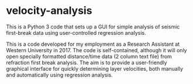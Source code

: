# velocity-analysis
This is a Python 3 code that sets up a GUI for simple analysis of seismic first-break data using user-controlled regression analysis.

This is a code developed for my employment as a Research Assistant at Western University in 2017. The code is self-contained, although it will only open specially formatted distance/time data (2 column text file) from refraction first break analysis. The aim is to provide a user-friendly graphical interface for quickly determining layer velocities, both manually and automatically using regression analysis.
